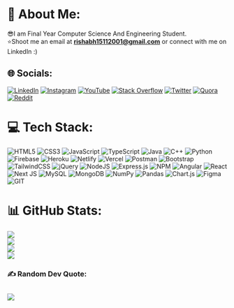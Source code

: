 # 💫 About Me:                                                
😎I am Final Year Computer Science And Engineering Student.<br>⭐Shoot me an email at **rishabh15112001@gmail.com** or connect with me on LinkedIn :) 



## 🌐 Socials:
[![LinkedIn](https://img.shields.io/badge/LinkedIn-%230077B5.svg?logo=linkedin&logoColor=white)](https://www.linkedin.com/in/rishabh1s/) [![Instagram](https://img.shields.io/badge/Instagram-%23E4405F.svg?logo=Instagram&logoColor=white)](https://www.instagram.com/singh_rishabh19/) [![YouTube](https://img.shields.io/badge/YouTube-%23FF0000.svg?logo=YouTube&logoColor=white)](https://youtube.com/@rishabh1s) [![Stack Overflow](https://img.shields.io/badge/-Stackoverflow-FE7A16?logo=stack-overflow&logoColor=white)](https://stackoverflow.com/users/18567703/rishabh-singh?tab=profile) [![Twitter](https://img.shields.io/badge/Twitter-%231DA1F2.svg?logo=Twitter&logoColor=white)](https://twitter.com/RishabhSingh989) [![Quora](https://img.shields.io/badge/Quora-%23B92B27.svg?logo=Quora&logoColor=white)](https://www.quora.com/profile/Rishabh-Singh-4636) [![Reddit](https://img.shields.io/badge/Reddit-%23FF4500.svg?logo=Reddit&logoColor=white)](https://reddit.com/user/rishabh1s) 

# 💻 Tech Stack:
![HTML5](https://img.shields.io/badge/html5-%23E34F26.svg?style=flat&logo=html5&logoColor=white) ![CSS3](https://img.shields.io/badge/css3-%231572B6.svg?style=flat&logo=css3&logoColor=white) ![JavaScript](https://img.shields.io/badge/javascript-%23323330.svg?style=flat&logo=javascript&logoColor=%23F7DF1E) ![TypeScript](https://img.shields.io/badge/typescript-%23007ACC.svg?style=flat&logo=typescript&logoColor=white) ![Java](https://img.shields.io/badge/java-%23ED8B00.svg?style=flat&logo=java&logoColor=white) ![C++](https://img.shields.io/badge/c++-%2300599C.svg?style=flat&logo=c%2B%2B&logoColor=white) ![Python](https://img.shields.io/badge/python-3670A0?style=flat&logo=python&logoColor=ffdd54) ![Firebase](https://img.shields.io/badge/firebase-%23039BE5.svg?style=flat&logo=firebase) ![Heroku](https://img.shields.io/badge/heroku-%23430098.svg?style=flat&logo=heroku&logoColor=white) ![Netlify](https://img.shields.io/badge/netlify-%23000000.svg?style=flat&logo=netlify&logoColor=#00C7B7) ![Vercel](https://img.shields.io/badge/vercel-%23000000.svg?style=flat&logo=vercel&logoColor=white) ![Postman](https://img.shields.io/badge/Postman-FF6C37?style=flat&logo=postman&logoColor=white) ![Bootstrap](https://img.shields.io/badge/bootstrap-%23563D7C.svg?style=flat&logo=bootstrap&logoColor=white) ![TailwindCSS](https://img.shields.io/badge/tailwindcss-%2338B2AC.svg?style=flat&logo=tailwind-css&logoColor=white) ![jQuery](https://img.shields.io/badge/jquery-%230769AD.svg?style=flat&logo=jquery&logoColor=white) ![NodeJS](https://img.shields.io/badge/node.js-6DA55F?style=flat&logo=node.js&logoColor=white) ![Express.js](https://img.shields.io/badge/express.js-%23404d59.svg?style=flat&logo=express&logoColor=%2361DAFB) ![NPM](https://img.shields.io/badge/NPM-%23000000.svg?style=flat&logo=npm&logoColor=white) ![Angular](https://img.shields.io/badge/angular-%23DD0031.svg?style=flat&logo=angular&logoColor=white) ![React](https://img.shields.io/badge/react-%2320232a.svg?style=flat&logo=react&logoColor=%2361DAFB) ![Next JS](https://img.shields.io/badge/Next-black?style=flat&logo=next.js&logoColor=white) ![MySQL](https://img.shields.io/badge/mysql-%2300f.svg?style=flat&logo=mysql&logoColor=white) ![MongoDB](https://img.shields.io/badge/MongoDB-%234ea94b.svg?style=flat&logo=mongodb&logoColor=white) ![NumPy](https://img.shields.io/badge/numpy-%23013243.svg?style=flat&logo=numpy&logoColor=white) ![Pandas](https://img.shields.io/badge/pandas-%23150458.svg?style=flat&logo=pandas&logoColor=white) ![Chart.js](https://img.shields.io/badge/chart.js-F5788D.svg?style=flat&logo=chart.js&logoColor=white) ![Figma](https://img.shields.io/badge/figma-%23F24E1E.svg?style=flat&logo=figma&logoColor=white) ![GIT](https://img.shields.io/badge/Git-fc6d26?style=flat&logo=git&logoColor=white)


# 📊 GitHub Stats:
[![](https://visitcount.itsvg.in/api?id=rishabh1S&label=Profile%20Views&color=0&icon=5&pretty=false)](https://visitcount.itsvg.in)<br/> 
![](https://github-readme-stats.vercel.app/api?username=rishabh1S&theme=react&hide_border=false&include_all_commits=true&count_private=true)<br/>
![](https://github-readme-streak-stats.herokuapp.com/?user=rishabh1S&theme=react&hide_border=false)<br/>
![](https://github-readme-stats.vercel.app/api/top-langs/?username=rishabh1S&theme=react&hide_border=false&include_all_commits=true&count_private=true&layout=compact)

### ✍️ Random Dev Quote:
![](https://quotes-github-readme.vercel.app/api?type=horizontal&theme=dark)
---
